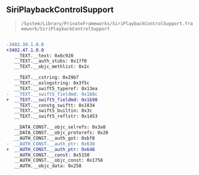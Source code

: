 ## SiriPlaybackControlSupport

> `/System/Library/PrivateFrameworks/SiriPlaybackControlSupport.framework/SiriPlaybackControlSupport`

```diff

-3402.39.1.0.0
+3402.47.1.0.0
   __TEXT.__text: 0x6c920
   __TEXT.__auth_stubs: 0x17f0
   __TEXT.__objc_methlist: 0x2c

   __TEXT.__cstring: 0x29b7
   __TEXT.__oslogstring: 0x3f5c
   __TEXT.__swift5_typeref: 0x13ea
-  __TEXT.__swift5_fieldmd: 0x1b8c
+  __TEXT.__swift5_fieldmd: 0x1b98
   __TEXT.__constg_swiftt: 0x1834
   __TEXT.__swift5_builtin: 0x3c
   __TEXT.__swift5_reflstr: 0x1453

   __DATA_CONST.__objc_selrefs: 0x3a8
   __DATA_CONST.__objc_protorefs: 0x20
   __AUTH_CONST.__auth_got: 0xbf8
-  __AUTH_CONST.__auth_ptr: 0x638
+  __AUTH_CONST.__auth_ptr: 0x648
   __AUTH_CONST.__const: 0x5150
   __AUTH_CONST.__objc_const: 0x1758
   __AUTH.__objc_data: 0x258

```

